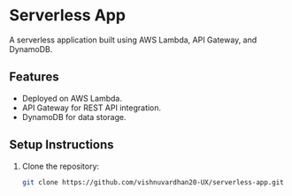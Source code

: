 # Serverless App
A serverless application built using AWS Lambda, API Gateway, and DynamoDB.

## Features
- Deployed on AWS Lambda.
- API Gateway for REST API integration.
- DynamoDB for data storage.

## Setup Instructions
1. Clone the repository:
   ```bash
   git clone https://github.com/vishnuvardhan20-UX/serverless-app.git
